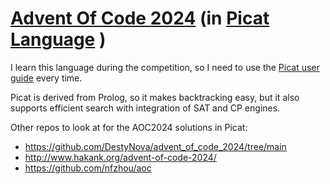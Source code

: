 # [Advent Of Code 2024](https://adventofcode.com/2024/) (in [Picat Language](http://picat-lang.org/) )

I learn this language during the competition, so I need to use the [Picat user guide](http://picat-lang.org/download/picat_guide.pdf) every time.

Picat is derived from Prolog, so it makes backtracking easy, but it also supports efficient search with integration of SAT and CP engines.

Other repos to look at for the AOC2024 solutions in Picat:

- https://github.com/DestyNova/advent_of_code_2024/tree/main
- http://www.hakank.org/advent-of-code-2024/
- https://github.com/nfzhou/aoc

